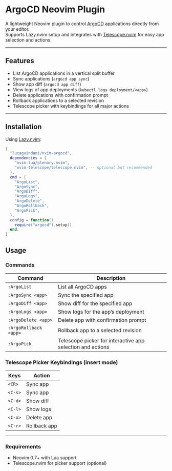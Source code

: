 # ArgoCD Neovim Plugin

A lightweight Neovim plugin to control [ArgoCD](https://argoproj.github.io/argo-cd/) applications directly from your editor.  
Supports Lazy.nvim setup and integrates with [Telescope.nvim](https://github.com/nvim-telescope/telescope.nvim) for easy app selection and actions.

---

## Features

- List ArgoCD applications in a vertical split buffer
- Sync applications (`argocd app sync`)
- Show app diff (`argocd app diff`)
- View logs of app deployments (`kubectl logs deployment/<app>`)
- Delete applications with confirmation prompt
- Rollback applications to a selected revision
- Telescope picker with keybindings for all major actions

---

## Installation

Using [Lazy.nvim](https://github.com/folke/lazy.nvim):

```lua
{
  "lucaguindani/nvim-argocd",
  dependencies = {
    "nvim-lua/plenary.nvim",
    "nvim-telescope/telescope.nvim", -- optional but recommended
  },
  cmd = {
    "ArgoList",
    "ArgoSync",
    "ArgoDiff",
    "ArgoLogs",
    "ArgoDelete",
    "ArgoRollback",
    "ArgoPick",
  },
  config = function()
    require("argocd").setup()
  end,
}
```

## Usage

### Commands

| Command           | Description                            |
|-------------------|------------------------------------|
| `:ArgoList`       | List all ArgoCD apps                 |
| `:ArgoSync <app>` | Sync the specified app               |
| `:ArgoDiff <app>` | Show diff for the specified app     |
| `:ArgoLogs <app>` | Show logs for the app’s deployment   |
| `:ArgoDelete <app>` | Delete app with confirmation prompt |
| `:ArgoRollback <app>` | Rollback app to a selected revision |
| `:ArgoPick`       | Telescope picker for interactive app selection and actions |

### Telescope Picker Keybindings (insert mode)

| Keys    | Action       |
|---------|--------------|
| `<CR>`  | Sync app     |
| `<C-s>` | Sync app     |
| `<C-d>` | Show diff    |
| `<C-l>` | Show logs    |
| `<C-x>` | Delete app   |
| `<C-r>` | Rollback app |

---

### Requirements

- Neovim 0.7+ with Lua support  
- Telescope.nvim for picker support (optional)
